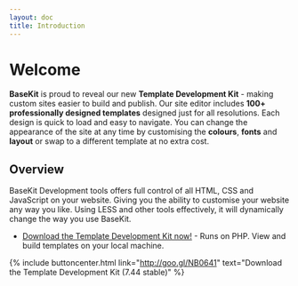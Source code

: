 ```yaml
---
layout: doc
title: Introduction
---
```


# Welcome

**BaseKit** is proud to reveal our new **Template Development Kit** - making custom sites easier to build and publish. Our site editor includes **100+ professionally designed templates** designed just for all resolutions. Each design is quick to load and easy to navigate. You can change the appearance of the site at any time by customising the **colours**, **fonts** and **layout** or swap to a different template at no extra cost.

## Overview

BaseKit Development tools offers full control of all HTML, CSS and JavaScript on your website. Giving you the ability to customise your website any way you like. Using LESS and other tools effectively, it will dynamically change the way you use BaseKit.

* [Download the Template Development Kit now!](/getting-started/local-development/) - Runs on PHP. View and build templates on your local machine.

{% include buttoncenter.html link="http://goo.gl/NB0641" text="Download the Template Development Kit (7.44 stable)" %}